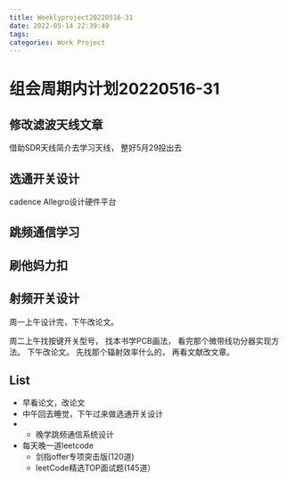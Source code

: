 ```yaml
---
title: Weeklyproject20220516-31
date: 2022-05-14 22:39:49
tags:
categories: Work Project
---
```

# 组会周期内计划20220516-31
## 修改滤波天线文章
借助SDR天线简介去学习天线，
整好5月29投出去

## 选通开关设计
cadence Allegro设计硬件平台

## 跳频通信学习

## 刷他妈力扣

## 射频开关设计
周一上午设计完，下午改论文。

周二上午找按键开关型号，
找本书学PCB画法，
看完那个微带线功分器实现方法。
下午改论文。
先找那个辐射效率什么的，
再看文献改文章。

## List
* 早看论文，改论文
* 中午回去睡觉，下午过来做选通开关设计
* * 晚学跳频通信系统设计
* 每天晚一道leetcode
     * 剑指offer专项突击版(120道)
     * leetCode精选TOP面试题(145道）

